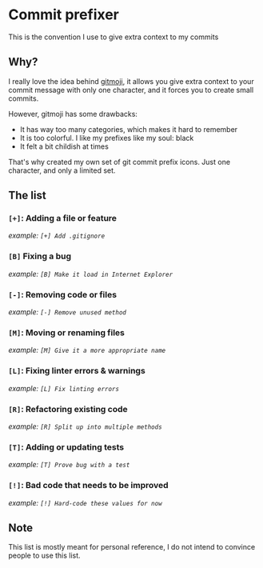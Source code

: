 # Commit prefixer

This is the convention I use to give extra context to my commits

## Why?

I really love the idea behind [gitmoji](https://gitmoji.carloscuesta.me/), it allows you give extra context to your commit message with only one character, and it forces you to create small commits.

However, gitmoji has some drawbacks:
- It has way too many categories, which makes it hard to remember
- It is too colorful. I like my prefixes like my soul: black
- It felt a bit childish at times

That's why created my own set of git commit prefix icons. Just one character, and only a limited set.

## The list

### `[+]`: Adding a file or feature

_example: `[+] Add .gitignore`_

### `[B]` Fixing a bug

_example: `[B] Make it load in Internet Explorer`_

### `[-]`: Removing code or files

_example: `[-] Remove unused method`_

### `[M]`: Moving or renaming files

_example: `[M] Give it a more appropriate name`_

### `[L]`: Fixing linter errors & warnings

_example: `[L] Fix linting errors`_

### `[R]`: Refactoring existing code

_example: `[R] Split up into multiple methods`_

### `[T]`: Adding or updating tests

_example: `[T] Prove bug with a test`_

### `[!]`: Bad code that needs to be improved

_example: `[!] Hard-code these values for now`_

## Note

This list is mostly meant for personal reference, I do not intend to convince people to use this list.  
